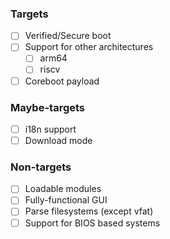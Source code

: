 
### Targets

* [ ] Verified/Secure boot
* [ ] Support for other architectures
  * [ ] arm64
  * [ ] riscv
* [ ] Coreboot payload

### Maybe-targets

* [ ] i18n support
* [ ] Download mode

### Non-targets

* [ ] Loadable modules
* [ ] Fully-functional GUI
* [ ] Parse filesystems (except vfat)
* [ ] Support for BIOS based systems
